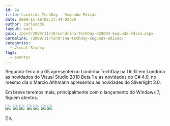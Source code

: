 ```yaml
---
id: 24
title: Londrina TechDay – Segunda Edição
date: 2009-11-18T08:37:44-03:00
author: carloscds
layout: post
guid: /post/2009/11/18/Londrina-TechDay-e28093-Segunda-Ediao.aspx
permalink: /2009/11/londrina-techday-segunda-edicao/
categories:
  - Visual Studio
tags:
  - eventos
---
```

Segunda-feira dia 05 apresentei no Londrina TechDay na Unifil em Londrina as novidades do Visual Studio 2010 Beta 1 e as novidades do C# 4.0, no mesmo dia o Marcio Althmann apresentou as novidades do Silverlight 3.0.

Em breve teremos mais, principalmente com o lançamento do Windows 7, fiquem atentos.

![]( wp-content/uploads/DSC02237.jpg) 
![]( wp-content/uploads/DSC02239.jpg) 
![]( wp-content/uploads/DSC02268.jpg) 
![]( wp-content/uploads/DSC02277.jpg) 
![]( wp-content/uploads/DSC02279.jpg) 
![]( wp-content/uploads/DSC02280.jpg)
![]( wp-content/uploads/DSC02285.jpg)

[]s,